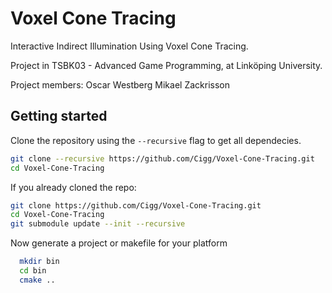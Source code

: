 # Voxel Cone Tracing
Interactive Indirect Illumination Using Voxel Cone Tracing.

Project in TSBK03 - Advanced Game Programming, at Linköping University.

Project members:
Oscar Westberg
Mikael Zackrisson

## Getting started
Clone the repository using the `--recursive` flag to get all dependecies.

```bash
git clone --recursive https://github.com/Cigg/Voxel-Cone-Tracing.git
cd Voxel-Cone-Tracing
```
  
If you already cloned the repo:

```bash
git clone https://github.com/Cigg/Voxel-Cone-Tracing.git
cd Voxel-Cone-Tracing
git submodule update --init --recursive
```
  
Now generate a project or makefile for your platform

```bash
  mkdir bin
  cd bin
  cmake ..
```
  